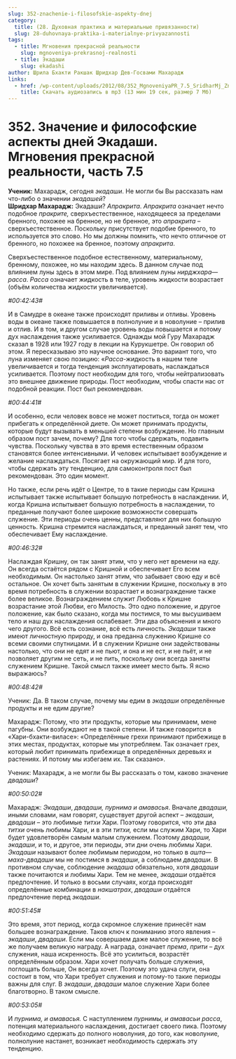 ```yaml
---
slug: 352-znachenie-i-filosofskie-aspekty-dnej
category:
  title: (28. Духовная практика и материальные привязанности)
  slug: 28-duhovnaya-praktika-i-materialnye-privyazannosti
tags:
  - title: Мгновения прекрасной реальности
    slug: mgnoveniya-prekrasnoj-realnosti
  - title: Экадаши
    slug: ekadashi
author: Шрила Бхакти Ракшак Шридхар Дев-Госвами Махарадж
links:
  - href: /wp-content/uploads/2012/08/352_MgnoveniyaPR_7.5_SridharMj_Znacheniye_i_filosofskiye_aspekty_dney_Ekadashi.mp3
    title: Скачать аудиозапись в mp3 (13 мин 19 сек, размер 7 Мб)
---
```


# 352. Значение и философские аспекты дней Экадаши. Мгновения прекрасной реальности, часть 7.5

**Ученик:** Махарадж, сегодня *экадаши*. Не могли бы Вы рассказать нам что-либо о значении *экадашей*?\
**Шридхар Махарадж:** Экадаши? *Апракрита*. *Апракрита* означает нечто подобное *пракрите,* сверхъестественное, находящееся за пределами бренного, похожее на бренное, но не бренное, это *апракрита –* сверхъестественное. Поскольку присутствует подобие бренного, то используется это слово. Но мы должны помнить, что нечто отличное от бренного, но похожее на бренное, поэтому *апракрита*.

Сверхъестественное подобное естественному, материальному, бренному, похожее, но мы находим здесь. В данном случае под влиянием луны здесь в этом мире. Под влиянием луны *нирджхара*—*расса*. *Расса* означает жидкость в теле, уровень жидкости возрастает (объём количества жидкости увеличивается).

*#00:42:43#*

И в Самудре в океане также происходят приливы и отливы. Уровень воды в океане также повышается в полнолуние и в новолуние *–* прилив и отлив. И в том, и другом случае уровень воды повышается и потому дух наслаждения также усиливается. Однажды мой Гуру Махарадж сказал в 1928 или 1927 году в лекции на Курукшетре. Он говорил об этом. Я пересказываю это научное основание. Это вариант того, что луна изменяет свою позицию: «*Расса*-жидкость в нашем теле увеличивается и тогда тенденция эксплуатировать, наслаждаться усиливается. Поэтому пост необходим для того, чтобы нейтрализовать это внешнее движение природы. Пост необходим, чтобы спасти нас от подобной реакции. Пост был рекомендован.

*#00:44:41#*

И особенно, если человек вовсе не может поститься, тогда он может прибегать к определённой диете. Он может принимать продукты, которые будут вызывать в меньшей степени возбуждение. Но главным образом пост зачем, почему? Для того чтобы сдержать, подавить чувства. Поскольку чувства в это время естественным образом становятся более интенсивными. И человек испытывает возбуждение и желание наслаждаться. Посягает на окружающий мир. И для того, чтобы сдержать эту тенденцию, для самоконтроля пост был рекомендован. Это один момент.

Но также, если речь идёт о Центре, то в такие периоды сам Кришна испытывает также испытывает большую потребность в наслаждении. И, когда Кришна испытывает большую потребность в наслаждении, то преданные получают более широкие возможности совершать служение. Эти периоды очень ценны, представляют для них большую ценность. Кришна стремится наслаждаться, и преданный занят тем, что обеспечивает Ему наслаждение.

*#00:46:32#*

Наслаждая Кришну, он так занят этим, что у него нет времени на еду. Он всегда остаётся рядом с Кришной и обеспечивает Его всем необходимым. Он настолько занят этим, что забывает свою еду и всё остальное. Он хочет быть занятым в служении Кришне, поскольку в это время потребность в служении возрастает и вознаграждение также более великое. Вознаграждением служит Любовь к Кришне возрастание этой Любви, его Милость. Это одно положение, и другое положение, как было сказано, когда мы постимся, то мы высушиваем тело и наш дух наслаждения ослабевает. Эти два объяснения и много чего другого. Всё есть сознание, всё есть личность. *Экадаши* также имеют личностную природу, и она преданна служению Кришне со всеми своими спутницами. И в служении Кришне они задействованы настолько, что они не едят и не пьют, и она и не ест, и не пьёт, и не позволяет другим не сеть, и не пить, поскольку они всегда заняты служением Кришне. Такой смысл также имеет место быть. Я ясно выражаюсь?

*#00:48:42#*

Ученик: Да. В таком случае, почему мы едим в *экадаши* определённые продукты и не едим другие?

Махарадж: Потому, что эти продукты, которые мы принимаем, мене пагубны. Они возбуждают не в такой степени. И также говорится в «Хари-бхакти-виласе»: «Определённые грехи принимают прибежище в этих местах, продуктах, которые мы употребляем. Так означает грех, который любит принимать прибежище в определённых деревьях и растениях. И потому мы избегаем их. Так сказано».

Ученик: Махарадж, а не могли бы Вы рассказать о том, каково значение *двадаши*?

*#00:50:02#*

Махарадж: *Экадаши*, *двадаши, пурнима и амавасья*. Вначале *двадаши,* иными словами, нам говорят, существует другой аспект – *экадаши*, *двадаши* – это любимые *титхи* Хари. Поэтому говорится, что эти два *титхи* очень любимы Хари, и в эти *титхи,* если мы служим Хари, то Хари будет удовлетворён самым малым служением. Поэтому *двадаши, экадаши*, и то, и другое, эти периоды, эти дни очень любимы Хари. *Экадаши* называют более любимым периодом, но только в *ашта*—*маха-двадаши* мы не постимся в *экадаши*, а соблюдаем *двадаши*. В противном случае, соблюдение *экадаша* обязательно, хотя *двадаши* также почитаются и любимы Хари. Тем не менее, *экадаши* отдаётся предпочтение. И только в восьми случаях, когда происходят определённые комбинации в *накшатрах*, *двадаши* отдаётся предпочтение перед *экадаши*.

*#00:51:45#*

Это время, этот период, когда скромное служение принесёт нам большее вознаграждение. Таков ключ к пониманию этого явления – *экадаши*, *двадаши*. Если мы совершаем даже малое служение, то всё же получаем великую награду. А награда, означает *према*, *прити* – дух служения, наша искренность. Всё это усилиться, возрастёт определённым образом. Хари хочет получать больше служения, поглощать больше, Он всегда хочет. Поэтому это удача слуги, она состоит в том, что Хари требует служения и потому-то такие периоды важны для слуг. В *экадаши*, *двадаши* малое служение Хари более благотворно. В таком смысле.

*#00:53:05#*

И *пурнима, и амавасья.* С наступлением *пурнимы, и амавасьи* *расса*, потенция материального наслаждения, достигает своего пика. Поэтому необходимо сдержать до полного новолуния, до того, как новолуние, полнолуние настанет, возникает необходимость сдержать эту тенденцию.

